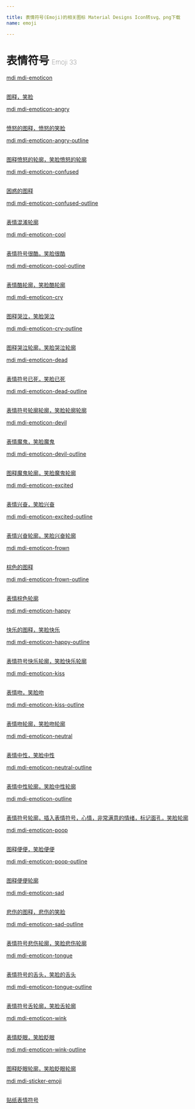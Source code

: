```yaml
---

title: 表情符号(Emoji)的相关图标 Material Designs Icon转svg、png下载
name: emoji

---
```


# 表情符号  <small style="font-size: 60%;font-weight: 100">Emoji <span class="badge-secondary badge">33</span> </small>

<search tag="emoji" :size="96"/>

<div class="icon-list row" id="search-show"><a href="/icon/emoticon.html" class="icon-item col-6 col-sm-4 col-md-2"><div class="icon-item-inner"><i class="mdi mdi-emoticon"></i><p><span>mdi mdi-emoticon</span></p> <p><br> 图释，笑脸</p></div></a><a href="/icon/emoticon-angry.html" class="icon-item col-6 col-sm-4 col-md-2"><div class="icon-item-inner"><i class="mdi mdi-emoticon-angry"></i><p><span>mdi mdi-emoticon-angry</span></p> <p><br> 愤怒的图释，愤怒的笑脸</p></div></a><a href="/icon/emoticon-angry-outline.html" class="icon-item col-6 col-sm-4 col-md-2"><div class="icon-item-inner"><i class="mdi mdi-emoticon-angry-outline"></i><p><span>mdi mdi-emoticon-angry-outline</span></p> <p><br> 图释愤怒的轮廓，笑脸愤怒的轮廓</p></div></a><a href="/icon/emoticon-confused.html" class="icon-item col-6 col-sm-4 col-md-2"><div class="icon-item-inner"><i class="mdi mdi-emoticon-confused"></i><p><span>mdi mdi-emoticon-confused</span></p> <p><br> 困惑的图释</p></div></a><a href="/icon/emoticon-confused-outline.html" class="icon-item col-6 col-sm-4 col-md-2"><div class="icon-item-inner"><i class="mdi mdi-emoticon-confused-outline"></i><p><span>mdi mdi-emoticon-confused-outline</span></p> <p><br> 表情混淆轮廓</p></div></a><a href="/icon/emoticon-cool.html" class="icon-item col-6 col-sm-4 col-md-2"><div class="icon-item-inner"><i class="mdi mdi-emoticon-cool"></i><p><span>mdi mdi-emoticon-cool</span></p> <p><br> 表情符号很酷，笑脸很酷</p></div></a><a href="/icon/emoticon-cool-outline.html" class="icon-item col-6 col-sm-4 col-md-2"><div class="icon-item-inner"><i class="mdi mdi-emoticon-cool-outline"></i><p><span>mdi mdi-emoticon-cool-outline</span></p> <p><br> 表情酷轮廓，笑脸酷轮廓</p></div></a><a href="/icon/emoticon-cry.html" class="icon-item col-6 col-sm-4 col-md-2"><div class="icon-item-inner"><i class="mdi mdi-emoticon-cry"></i><p><span>mdi mdi-emoticon-cry</span></p> <p><br> 图释哭泣，笑脸哭泣</p></div></a><a href="/icon/emoticon-cry-outline.html" class="icon-item col-6 col-sm-4 col-md-2"><div class="icon-item-inner"><i class="mdi mdi-emoticon-cry-outline"></i><p><span>mdi mdi-emoticon-cry-outline</span></p> <p><br> 图释哭泣轮廓，笑脸哭泣轮廓</p></div></a><a href="/icon/emoticon-dead.html" class="icon-item col-6 col-sm-4 col-md-2"><div class="icon-item-inner"><i class="mdi mdi-emoticon-dead"></i><p><span>mdi mdi-emoticon-dead</span></p> <p><br> 表情符号已死，笑脸已死</p></div></a><a href="/icon/emoticon-dead-outline.html" class="icon-item col-6 col-sm-4 col-md-2"><div class="icon-item-inner"><i class="mdi mdi-emoticon-dead-outline"></i><p><span>mdi mdi-emoticon-dead-outline</span></p> <p><br> 表情符号轮廓轮廓，笑脸轮廓轮廓</p></div></a><a href="/icon/emoticon-devil.html" class="icon-item col-6 col-sm-4 col-md-2"><div class="icon-item-inner"><i class="mdi mdi-emoticon-devil"></i><p><span>mdi mdi-emoticon-devil</span></p> <p><br> 表情魔鬼，笑脸魔鬼</p></div></a><a href="/icon/emoticon-devil-outline.html" class="icon-item col-6 col-sm-4 col-md-2"><div class="icon-item-inner"><i class="mdi mdi-emoticon-devil-outline"></i><p><span>mdi mdi-emoticon-devil-outline</span></p> <p><br> 图释魔鬼轮廓，笑脸魔鬼轮廓</p></div></a><a href="/icon/emoticon-excited.html" class="icon-item col-6 col-sm-4 col-md-2"><div class="icon-item-inner"><i class="mdi mdi-emoticon-excited"></i><p><span>mdi mdi-emoticon-excited</span></p> <p><br> 表情兴奋，笑脸兴奋</p></div></a><a href="/icon/emoticon-excited-outline.html" class="icon-item col-6 col-sm-4 col-md-2"><div class="icon-item-inner"><i class="mdi mdi-emoticon-excited-outline"></i><p><span>mdi mdi-emoticon-excited-outline</span></p> <p><br> 表情兴奋轮廓，笑脸兴奋轮廓</p></div></a><a href="/icon/emoticon-frown.html" class="icon-item col-6 col-sm-4 col-md-2"><div class="icon-item-inner"><i class="mdi mdi-emoticon-frown"></i><p><span>mdi mdi-emoticon-frown</span></p> <p><br> 棕色的图释</p></div></a><a href="/icon/emoticon-frown-outline.html" class="icon-item col-6 col-sm-4 col-md-2"><div class="icon-item-inner"><i class="mdi mdi-emoticon-frown-outline"></i><p><span>mdi mdi-emoticon-frown-outline</span></p> <p><br> 表情棕色轮廓</p></div></a><a href="/icon/emoticon-happy.html" class="icon-item col-6 col-sm-4 col-md-2"><div class="icon-item-inner"><i class="mdi mdi-emoticon-happy"></i><p><span>mdi mdi-emoticon-happy</span></p> <p><br> 快乐的图释，笑脸快乐</p></div></a><a href="/icon/emoticon-happy-outline.html" class="icon-item col-6 col-sm-4 col-md-2"><div class="icon-item-inner"><i class="mdi mdi-emoticon-happy-outline"></i><p><span>mdi mdi-emoticon-happy-outline</span></p> <p><br> 表情符号快乐轮廓，笑脸快乐轮廓</p></div></a><a href="/icon/emoticon-kiss.html" class="icon-item col-6 col-sm-4 col-md-2"><div class="icon-item-inner"><i class="mdi mdi-emoticon-kiss"></i><p><span>mdi mdi-emoticon-kiss</span></p> <p><br> 表情吻，笑脸吻</p></div></a><a href="/icon/emoticon-kiss-outline.html" class="icon-item col-6 col-sm-4 col-md-2"><div class="icon-item-inner"><i class="mdi mdi-emoticon-kiss-outline"></i><p><span>mdi mdi-emoticon-kiss-outline</span></p> <p><br> 表情吻轮廓，笑脸吻轮廓</p></div></a><a href="/icon/emoticon-neutral.html" class="icon-item col-6 col-sm-4 col-md-2"><div class="icon-item-inner"><i class="mdi mdi-emoticon-neutral"></i><p><span>mdi mdi-emoticon-neutral</span></p> <p><br> 表情中性，笑脸中性</p></div></a><a href="/icon/emoticon-neutral-outline.html" class="icon-item col-6 col-sm-4 col-md-2"><div class="icon-item-inner"><i class="mdi mdi-emoticon-neutral-outline"></i><p><span>mdi mdi-emoticon-neutral-outline</span></p> <p><br> 表情中性轮廓，笑脸中性轮廓</p></div></a><a href="/icon/emoticon-outline.html" class="icon-item col-6 col-sm-4 col-md-2"><div class="icon-item-inner"><i class="mdi mdi-emoticon-outline"></i><p><span>mdi mdi-emoticon-outline</span></p> <p><br> 表情符号轮廓，插入表情符号，心情，非常满意的情绪，标记面孔，笑脸轮廓</p></div></a><a href="/icon/emoticon-poop.html" class="icon-item col-6 col-sm-4 col-md-2"><div class="icon-item-inner"><i class="mdi mdi-emoticon-poop"></i><p><span>mdi mdi-emoticon-poop</span></p> <p><br> 图释便便，笑脸便便</p></div></a><a href="/icon/emoticon-poop-outline.html" class="icon-item col-6 col-sm-4 col-md-2"><div class="icon-item-inner"><i class="mdi mdi-emoticon-poop-outline"></i><p><span>mdi mdi-emoticon-poop-outline</span></p> <p><br> 图释便便轮廓</p></div></a><a href="/icon/emoticon-sad.html" class="icon-item col-6 col-sm-4 col-md-2"><div class="icon-item-inner"><i class="mdi mdi-emoticon-sad"></i><p><span>mdi mdi-emoticon-sad</span></p> <p><br> 悲伤的图释，悲伤的笑脸</p></div></a><a href="/icon/emoticon-sad-outline.html" class="icon-item col-6 col-sm-4 col-md-2"><div class="icon-item-inner"><i class="mdi mdi-emoticon-sad-outline"></i><p><span>mdi mdi-emoticon-sad-outline</span></p> <p><br> 表情符号悲伤轮廓，笑脸悲伤轮廓</p></div></a><a href="/icon/emoticon-tongue.html" class="icon-item col-6 col-sm-4 col-md-2"><div class="icon-item-inner"><i class="mdi mdi-emoticon-tongue"></i><p><span>mdi mdi-emoticon-tongue</span></p> <p><br> 表情符号的舌头，笑脸的舌头</p></div></a><a href="/icon/emoticon-tongue-outline.html" class="icon-item col-6 col-sm-4 col-md-2"><div class="icon-item-inner"><i class="mdi mdi-emoticon-tongue-outline"></i><p><span>mdi mdi-emoticon-tongue-outline</span></p> <p><br> 表情符号舌轮廓，笑脸舌轮廓</p></div></a><a href="/icon/emoticon-wink.html" class="icon-item col-6 col-sm-4 col-md-2"><div class="icon-item-inner"><i class="mdi mdi-emoticon-wink"></i><p><span>mdi mdi-emoticon-wink</span></p> <p><br> 表情眨眼，笑脸眨眼</p></div></a><a href="/icon/emoticon-wink-outline.html" class="icon-item col-6 col-sm-4 col-md-2"><div class="icon-item-inner"><i class="mdi mdi-emoticon-wink-outline"></i><p><span>mdi mdi-emoticon-wink-outline</span></p> <p><br> 图释眨眼轮廓，笑脸眨眼轮廓</p></div></a><a href="/icon/sticker-emoji.html" class="icon-item col-6 col-sm-4 col-md-2"><div class="icon-item-inner"><i class="mdi mdi-sticker-emoji"></i><p><span>mdi mdi-sticker-emoji</span></p> <p><br> 贴纸表情符号</p></div></a></div>

